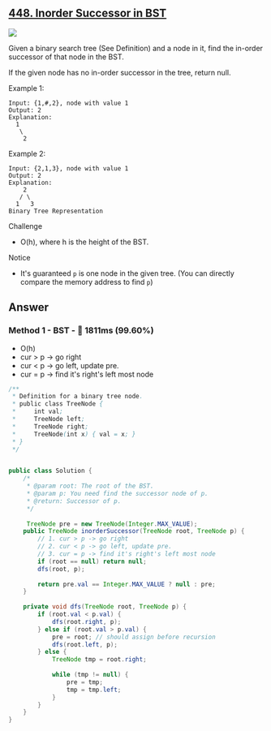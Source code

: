 ## [448. Inorder Successor in BST](https://www.lintcode.com/problem/inorder-successor-in-bst/description?_from=ladder&&fromId=14)

![](https://github.com/weltond/DataStructure/blob/master/medium.PNG)

Given a binary search tree (See Definition) and a node in it, find the in-order successor of that node in the BST.

If the given node has no in-order successor in the tree, return null.

Example 1:

```
Input: {1,#,2}, node with value 1
Output: 2
Explanation:
  1
   \
    2
```

Example 2:

```
Input: {2,1,3}, node with value 1
Output: 2
Explanation: 
    2
   / \
  1   3
Binary Tree Representation
```

Challenge
- O(h), where h is the height of the BST.

Notice
- It's guaranteed `p` is one node in the given tree. (You can directly compare the memory address to find `p`)

## Answer
### Method 1 - BST - :rocket: 1811ms (99.60%)

- O(h)
- cur > p -> go right
- cur < p -> go left, update pre.
- cur = p -> find it's right's left most node
        
```java
/**
 * Definition for a binary tree node.
 * public class TreeNode {
 *     int val;
 *     TreeNode left;
 *     TreeNode right;
 *     TreeNode(int x) { val = x; }
 * }
 */


public class Solution {
    /*
     * @param root: The root of the BST.
     * @param p: You need find the successor node of p.
     * @return: Successor of p.
     */
     
     TreeNode pre = new TreeNode(Integer.MAX_VALUE);
    public TreeNode inorderSuccessor(TreeNode root, TreeNode p) {
        // 1. cur > p -> go right
        // 2. cur < p -> go left, update pre.
        // 3. cur = p -> find it's right's left most node
        if (root == null) return null;
        dfs(root, p);
        
        return pre.val == Integer.MAX_VALUE ? null : pre;
    }
    
    private void dfs(TreeNode root, TreeNode p) {
        if (root.val < p.val) {
            dfs(root.right, p);
        } else if (root.val > p.val) {
            pre = root; // should assign before recursion
            dfs(root.left, p);
        } else {
            TreeNode tmp = root.right;
                
            while (tmp != null) {
                pre = tmp;
                tmp = tmp.left;
            }
        }
    }
}
```
